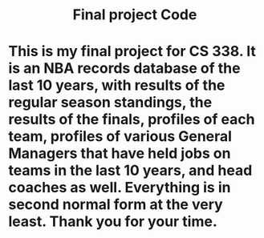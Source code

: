 <h1 style = "text-align: center;">Final project Code<h1>
This is my final project for CS 338. It is an NBA records database of the last 10 years, with results of the regular season standings, 
the results of the finals, profiles of each team, profiles of various General Managers that have held jobs on teams in the last 10 years, and 
head coaches as well. Everything is in second normal form at the very least. Thank you for your time.


